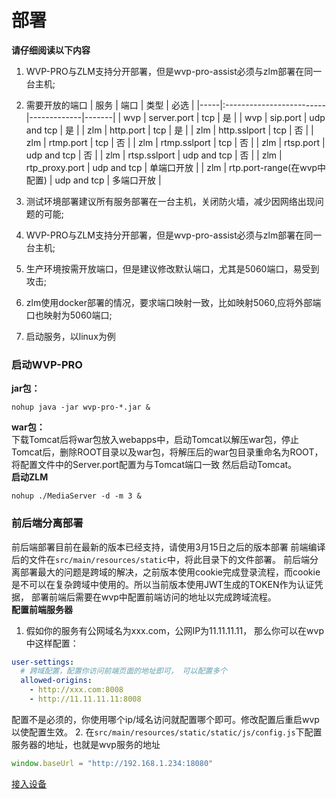 <!-- 部署 -->

# 部署
**请仔细阅读以下内容**
1. WVP-PRO与ZLM支持分开部署，但是wvp-pro-assist必须与zlm部署在同一台主机;
2. 需要开放的端口
| 服务  | 端口                       | 类型          | 必选    |
|-----|:-------------------------|-------------|-------|
| wvp | server.port              | tcp         | 是     |
| wvp | sip.port                 | udp and tcp | 是     |
| zlm | http.port                | tcp         | 是     |
| zlm | http.sslport             | tcp         | 否     |
| zlm | rtmp.port                | tcp         | 否     |
| zlm | rtmp.sslport             | tcp         | 否     |
| zlm | rtsp.port                | udp and tcp | 否     |
| zlm | rtsp.sslport             | udp and tcp | 否     |
| zlm | rtp_proxy.port           | udp and tcp | 单端口开放 |
| zlm | rtp.port-range(在wvp中配置)  | udp and tcp | 多端口开放 |

3. 测试环境部署建议所有服务部署在一台主机，关闭防火墙，减少因网络出现问题的可能;
4. WVP-PRO与ZLM支持分开部署，但是wvp-pro-assist必须与zlm部署在同一台主机;
5. 生产环境按需开放端口，但是建议修改默认端口，尤其是5060端口，易受到攻击;
6. zlm使用docker部署的情况，要求端口映射一致，比如映射5060,应将外部端口也映射为5060端口;
7. 启动服务，以linux为例  
### 启动WVP-PRO  
**jar包：**
```shell
nohup java -jar wvp-pro-*.jar &
```
**war包：**  
下载Tomcat后将war包放入webapps中，启动Tomcat以解压war包，停止Tomcat后，删除ROOT目录以及war包，将解压后的war包目录重命名为ROOT，将配置文件中的Server.port配置为与Tomcat端口一致
然后启动Tomcat。  
**启动ZLM**
```shell
nohup ./MediaServer -d -m 3 &
```
### 前后端分离部署
前后端部署目前在最新的版本已经支持，请使用3月15日之后的版本部署
前端编译后的文件在`src/main/resources/static`中，将此目录下的文件部署。
前后端分离部署最大的问题是跨域的解决，之前版本使用cookie完成登录流程，而cookie是不可以在复杂跨域中使用的。所以当前版本使用JWT生成的TOKEN作为认证凭据，
部署前端后需要在wvp中配置前端访问的地址以完成跨域流程。   
**配置前端服务器**
1. 假如你的服务有公网域名为xxx.com，公网IP为11.11.11.11， 那么你可以在wvp中这样配置：
```yaml
user-settings:
  # 跨域配置，配置你访问前端页面的地址即可， 可以配置多个
  allowed-origins:
    - http://xxx.com:8008
    - http://11.11.11.11:8008
```
配置不是必须的，你使用哪个ip/域名访问就配置哪个即可。修改配置后重启wvp以使配置生效。
2. 在`src/main/resources/static/static/js/config.js`下配置服务器的地址，也就是wvp服务的地址
```javascript
window.baseUrl = "http://192.168.1.234:18080"
```

[接入设备](./_content/ability/device.md)

